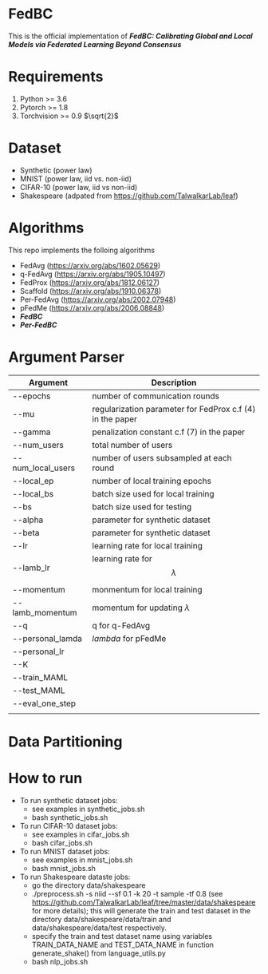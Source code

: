 # FedBC

This is the official implementation of **_FedBC: Calibrating Global and Local Models via
Federated Learning Beyond Consensus_**

# Requirements
1. Python >= 3.6
2. Pytorch >= 1.8
3. Torchvision >= 0.9
$\sqrt{2}$
# Dataset
- Synthetic (power law)
- MNIST (power law, iid vs. non-iid)
- CIFAR-10 (power law, iid vs non-iid)
- Shakespeare (adpated from https://github.com/TalwalkarLab/leaf)

# Algorithms 
This repo implements the folloing algorithms
- FedAvg (https://arxiv.org/abs/1602.05629)
- q-FedAvg (https://arxiv.org/abs/1905.10497)
- FedProx (https://arxiv.org/abs/1812.06127)
- Scaffold (https://arxiv.org/abs/1910.06378)
- Per-FedAvg (https://arxiv.org/abs/2002.07948)
- pFedMe (https://arxiv.org/abs/2006.08848)
- **_FedBC_**
- **_Per-FedBC_**

# Argument Parser  
| Argument | Description |
| --- | --- |
| --epochs | number of communication rounds |
| --mu | regularization parameter for FedProx c.f (4) in the paper|
| --gamma | penalization constant c.f (7) in the paper|
| --num_users | total number of users |
| --num_local_users | number of users subsampled at each round |
| --local_ep | number of local training epochs |
| --local_bs | batch size used for local training|
| --bs | batch size used for testing |
|--alpha| parameter for synthetic dataset|
|--beta| parameter for synthetic dataset|
|--lr| learning rate for local training|
|--lamb_lr| learning rate for $$\lambda$$|
|--momentum| monmentum for local training|
|--lamb_momentum|momentum for updating $\lambda$|
|--q| q for q-FedAvg|
|--personal_lamda| $lambda$ for pFedMe|
|--personal_lr||
|--K||
|--train_MAML||
|--test_MAML||
|--eval_one_step||
|||


# Data Partitioning

# How to run
- To run synthetic dataset jobs:
  - see examples in synthetic_jobs.sh 
  - bash synthetic_jobs.sh
- To run CIFAR-10 dataset jobs:
  - see examples in cifar_jobs.sh
  - bash cifar_jobs.sh
- To run MNIST dataset jobs:
  - see examples in mnist_jobs.sh
  - bash mnist_jobs.sh
- To run Shakespeare dataste jobs:
  - go the directory data/shakespeare
  - ./preprocess.sh -s niid --sf 0.1 -k 20 -t sample -tf 0.8 (see https://github.com/TalwalkarLab/leaf/tree/master/data/shakespeare for more details); this     will generate the train and test dataset in the directory data/shakespeare/data/train and data/shakespeare/data/test respectively. 
  - specify the train and test dataset name using variables TRAIN_DATA_NAME and TEST_DATA_NAME in function generate_shake() from language_utils.py 
  - bash nlp_jobs.sh
